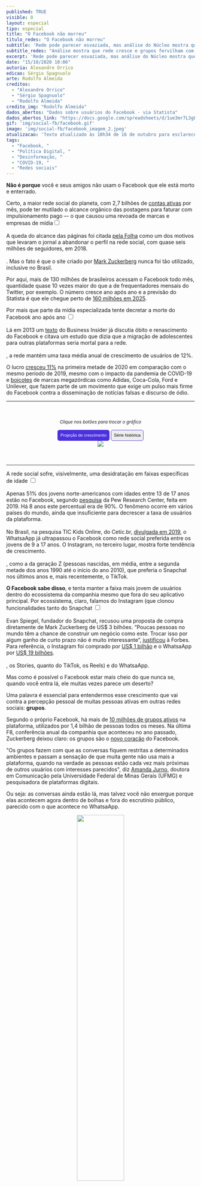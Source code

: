 ```yaml
---
published: TRUE
visible: 0
layout: especial
tipo: especial
title: "O Facebook não morreu"
titulo_redes: "O Facebook não morreu"
subtitle: 'Rede pode parecer esvaziada, mas análise do Núcleo mostra que ela segue em crescimento e grupos fervilham com bilhões de interações'
subtitle_redes: "Análise mostra que rede cresce e grupos fervilham com bilhões de interações"
excerpt: 'Rede pode parecer esvaziada, mas análise do Núcleo mostra que ela segue em crescimento e grupos fervilham com bilhões de interações'
date: "15/10/2020 10:06"
autoria: Alexandre Orrico
edicao: Sérgio Spagnuolo
arte: Rodolfo Almeida
creditos:
  - "Alexandre Orrico"
  - "Sérgio Spagnuolo"
  - "Rodolfo Almeida"
credito_img: "Rodolfo Almeida"
dados_abertos: "Dados sobre usuários do Facebook - via Statista"
dados_abertos_link: "https://docs.google.com/spreadsheets/d/1ue3mr7L3gEsFiyyHsbsdMhFMmwAvKYtJIKSbgozHYcc/edit?usp=sharing"
gif: 'img/social-fb/facebook.gif'
image: 'img/social-fb/facebook_imagem_2.jpeg'
atualizacao: 'Texto atualizado às 10h34 de 16 de outubro para esclarecer no 5o parágrafo sob o intertítulo "OS GRUPOS" que não temos análise de que usuários do Facebook são de direita, mas sim que a conversa gira em torno de termos atribuídos à direita.'
tags:
  - "Facebook, "
  - "Política Digital, "
  - "Desinformação, "
  - "COVID-19, "
  - "Redes sociais"
---
```


<style>
.botao {
  border-radius: 5px;
  background-color: #eeeeee;
  padding: 5px 7px;
  font-size: 0.8em;
  line-height: 1.5em;
  border: 1px solid #4b31dd
}

.botao:hover {
  background-color: #4b31dd;
  color: #fff;
}

.active{
  background-color: #4b31dd;
  color: #fff;
}

.cf:before, .cf:after {
	 content: "";
	 display: table;
}
 .cf:after {
	 clear: both;
}
 .cf {
	 zoom: 1;
}
 #content {
	 max-width: 650px;
	 margin: 3rem auto;
	 text-align: center;
}
/* TIMELINE
–––––––––––––––––––––––––––––––––––––––––––––––––– */

.timeline ul {
  background: #eeeeee;
  padding: 50px 0;
}

.timeline ul li {
  list-style-type: none;
  position: relative;
  width: 6px;
  margin: 0 auto;
  padding-top: 50px;
  background: #4b31dd;
}

.timeline ul li::after {
  content: '';
  position: absolute;
  left: 50%;
  bottom: 0;
  transform: translateX(-50%);
  width: 30px;
  height: 30px;
  border-radius: 50%;
  background: #f33872;
}

.timeline ul li div {
  position: relative;
  bottom: 0;
  width: 400px;
  padding: 15px;
  background: #f33872;
  color: #f4f4f4
}

.timeline ul li div::before {
  content: '';
  position: absolute;
  bottom: 7px;
  width: 0;
  height: 0;
  border-style: solid;
}

.timeline ul li:nth-child(odd) div {
  left: 45px;
}

.timeline ul li:nth-child(odd) div::before {
  left: -15px;
  border-width: 8px 16px 8px 0;
  border-color: transparent #F45B69 transparent transparent;
}

.timeline ul li:nth-child(even) div {
  left: -439px;
}

.timeline ul li:nth-child(even) div::before {
  right: -15px;
  border-width: 8px 0 8px 16px;
  border-color: transparent transparent transparent #F45B69;
}

time {
  display: inline;
  font-size: 1.8rem;
  font-weight: bold;
  margin-bottom: 8px;
  paddin: 10px;
  border: 1px solid black;
  background-color: #000
}


/* EFFECTS
–––––––––––––––––––––––––––––––––––––––––––––––––– */

.timeline ul li::after {
  transition: background .5s ease-in-out;
}

.timeline ul li.in-view::after {
  background: #4b31dd;
}

.timeline ul li div {
  visibility: hidden;
  opacity: 0;
  transition: all .5s ease-in-out;
}

.timeline ul li:nth-child(odd) div {
  transform: translate3d(30px, 0, 0);
}

.timeline ul li:nth-child(even) div {
  transform: translate3d(-30px, 0, 0);
}

.timeline ul li.in-view div {
  transform: none;
  visibility: visible;
  opacity: 1;
}


/* GENERAL MEDIA QUERIES
–––––––––––––––––––––––––––––––––––––––––––––––––– */

@media screen and (max-width: 900px) {
  .timeline ul li div {
    width: 250px;
  }
  .timeline ul li:nth-child(even) div {
    left: -289px;
    /*250+45-6*/
  }
}

@media screen and (max-width: 600px) {
  .timeline ul li {
    margin-left: 20px;
  }
  .timeline ul li div {
    width: calc(100vw - 91px);
  }
  .timeline ul li:nth-child(even) div {
    left: 45px;
  }
  .timeline ul li:nth-child(even) div::before {
    left: -15px;
    border-width: 8px 16px 8px 0;
    border-color: transparent #F45B69 transparent transparent;
  }
}

</style>

<script
  src="https://code.jquery.com/jquery-3.5.1.min.js"
  integrity="sha256-9/aliU8dGd2tb6OSsuzixeV4y/faTqgFtohetphbbj0="
  crossorigin="anonymous">
</script>

**Não é porque** você e seus amigos não usam o Facebook que ele está morto e enterrado.

Certo, a maior rede social do planeta, com 2,7 bilhões de [contas ativas](https://www.statista.com/statistics/264810/number-of-monthly-active-facebook-users-worldwide/) por mês, pode ter mutilado o alcance orgânico das postagens para faturar com impulsionamento pago –- o que causou uma revoada de marcas e empresas de mídia<input type="checkbox" id="cb1" /><label for="cb1"><sup></sup></label><span><br><br>A queda do alcance das páginas foi citada <a href="https://www1.folha.uol.com.br/poder/2018/02/folha-deixa-de-publicar-conteudo-no-facebook.shtml">pela Folha</a> como um dos motivos que levaram o jornal a abandonar o perfil na rede social, com quase seis milhões de seguidores, em 2018.<br><br></span>. Mas o fato é que o site criado por [Mark Zuckerberg](https://www.facebook.com/zuck) nunca foi tão utilizado, inclusive no Brasil.

Por aqui, mais de 130 milhões de brasileiros acessam o Facebook todo mês, quantidade quase 10 vezes maior do que a de frequentadores mensais do Twitter, por exemplo. O número cresce ano após ano e a previsão do Statista é que ele chegue perto de [160 milhões em 2025](https://www.statista.com/statistics/244936/number-of-facebook-users-in-brazil/).

<span class="texto-destak">Por mais que parte da mídia especializada tente decretar a morte do Facebook ano após ano <input type="checkbox" id="cb2" /><label for="cb2"><sup></sup></label><span><br><br>Lá em 2013 um <a href="https://www.businessinsider.com/why-facebook-isnt-dead-2013-12"> texto</a> do Business Insider já discutia óbito e renascimento do Facebook e citava um estudo que dizia que a migração de adolescentes para outras plataformas seria mortal para  a rede.<br><br></span>, a rede mantém uma taxa média anual de crescimento de usuários de 12%.</span>

O lucro [cresceu 11%](https://investor.fb.com/investor-news/press-release-details/2020/Facebook-Reports-Second-Quarter-2020-Results/default.aspx) na primeira metade de 2020 em comparação com o mesmo período de 2019, mesmo com o impacto da pandemia de COVID-19 e [boicotes](https://economia.uol.com.br/noticias/redacao/2020/07/02/de-adidas-a-unilever-veja-quem-participa-do-boicote-ao-facebook.htm) de marcas megazórdicas como Adidas, Coca-Cola, Ford e Unilever, que fazem parte de um movimento que exige um pulso mais firme do Facebook contra a disseminação de notícias falsas e discurso de ódio.

<hr>

<div id="content">
<p style="text-align:center"><i class="far fa-hand-pointer"></i> <small><em>Clique nos botões para trocar o gráfico</em></small></p>
<div id="thumb_img" class="cf">
  <button class="active botao" onclick="changeimg('{{ site.baseurl }}/img/social-fb/facebook_graf1.png',this);">Projeção de crescimento
  </button>
  <button class="botao" onclick="changeimg('{{ site.baseurl }}/img/social-fb/facebook_graf2.png',this);">Série histórica
  </button>
</div>
  <div id="featured_img">
    <img id="img" src="{{ site.baseurl }}/img/social-fb/facebook_graf1.png" class="img-destak">
  </div>
</div>

<hr>

A rede social sofre, visivelmente, uma desidratação em faixas específicas de idade <input type="checkbox" id="cb3" /><label for="cb3"><sup></sup></label><span><br><br>Apenas 51% dos jovens norte-americanos com idades entre 13 de 17 anos estão no Facebook, segundo <a href="https://www.investopedia.com/news/aging-facebook-losing-teens-pew-research-survey/" target="_blank">pesquisa</a> da Pew Research Center, feita em 2019. Há 8 anos este percentual era de 90%. O fenômeno ocorre em vários países do mundo, ainda que insuficiente para decrescer a taxa de usuários da plataforma. <br><br>No Brasil, na pesquisa TIC Kids Online, do Cetic.br, <a href="https://cetic.br/media/analises/tic_kids_online_brasil_2018_coletiva_imprensa.pdf" target="_blank">divulgada em 2019</a>, o WhatsaApp já ultrapassou o Facebook como rede social preferida entre os jovens de 9 a 17 anos. O Instagram, no terceiro lugar, mostra forte tendência de crescimento.<br><br></span>, como a da geração Z (pessoas nascidas, em média, entre a segunda metade dos anos 1990 até o início do ano 2010), que preferia o Snapchat nos últimos anos e, mais recentemente, o TikTok.

**O Facebook sabe disso**, e tenta manter a faixa mais jovem de usuários dentro do ecossistema da companhia mesmo que fora do seu aplicativo principal. Por ecossistema, claro, falamos do Instagram (que clonou funcionalidades tanto do Snapchat <input type="checkbox" id="cb4" /><label for="cb4"><sup></sup></label><span><br><br>Evan Spiegel, fundador do Snapchat, recusou uma proposta de compra diretamente de Mark Zuckerberg de US$ 3 bilhões. “Poucas pessoas no mundo têm a chance de construir um negócio como este. Trocar isso por algum ganho de curto prazo não é muito interessante”, <a href="https://www.forbes.com/sites/jjcolao/2014/01/06/the-inside-story-of-snapchat-the-worlds-hottest-app-or-a-3-billion-disappearing-act/#63b8ee9c67d2" target="_blank">justificou</a> à Forbes. Para referência, o Instagram foi comprado por <a href="https://oglobo.globo.com/economia/facebook-compra-instagram-por-us-1-bilhao-em-dinheiro-acoes-4530157" target="_blank">US$ 1 bilhão</a> e o WhatsaApp por <a href="https://oglobo.globo.com/economia/facebook-compra-WhatsaApp-por-us-19-bilhoes-11656044" target="_blank">US$ 19 bilhões</a>.<br><br></span>, os Stories, quanto do TikTok, os Reels) e do WhatsaApp.

<span class="texto-destak"> Mas como é possível o Facebook estar mais cheio do que nunca se, quando você entra lá, ele muitas vezes parece um deserto?</span> <br>

Uma palavra é essencial para entendermos esse crescimento que vai contra a percepção pessoal de muitas pessoas ativas em outras redes sociais: **grupos**.

Segundo o próprio Facebook, há mais de [10 milhões de grupos ativos](https://www.facebook.com/business/news/insights/generation-z) na plataforma, utilizados por 1,4 bilhão de pessoas todos os meses. Na última F8, conferência anual da companhia que aconteceu no ano passado, Zuckerberg deixou claro: os grupos são o [novo coração](https://about.fb.com/news/2019/04/f8-2019-day-1/) do Facebook.

"Os grupos fazem com que as conversas fiquem restritas a determinados ambientes e passam a sensação de que muita gente não usa mais a plataforma, quando na verdade as pessoas estão cada vez mais próximas de outros usuários com interesses parecidos", diz [Amanda Jurno](https://twitter.com/amandajurno), doutora em Comunicação pela Universidade Federal de Minas Gerais (UFMG) e pesquisadora de plataformas digitais.

Ou seja: as conversas ainda estão lá, mas talvez você não enxergue porque elas acontecem agora dentro de bolhas e fora do escrutínio público, parecido com o que acontece no WhatsaApp.

<p style="text-align:center"><img src="{{ site.baseurl }}/img/social-fb/gif-reactions-crop.gif" width="50%"></p>

A plataforma realmente foi redesenhada, do código ao visual, para fazer com que seja mais fácil sair dos espaços públicos de conversas e ir para canais mais privados.

Essa mudança de rumo começou lá em 2016, quando a empresa sofria uma tempestade de críticas <input type="checkbox" id="cb5" /><label for="cb5"><sup></sup></label><span><br><br>Desinformação espalhada pelo Facebook foi motivo de registros de mortes e instabilidade social em diversos países, como Índia, Bangladesh, Camarões e Sri Lanka. Em Myamnar, o Facebook <a href="https://brasil.elpais.com/brasil/2018/04/12/internacional/1523553344_423934.html">foi usado</a> como ferramenta para limpeza étnica, segundo a ONU. O próprio Facebook concordou com as acusações e assumiu que foi lento em tomar atitudes para evitar genocídio de minoria mulçumana no país.<br><br></span> por não tomar atitudes suficientes para frear a difusão de fake news na plataforma.

Como parte da resposta às críticas, Zuckerberg [lançou](https://www.facebook.com/notes/mark-zuckerberg/building-global-community/10154544292806634) em 2017 um grande manifesto sobre como o Facebook passaria a focar na construção de comunidades seguras. Três anos depois, em janeiro de 2020, o Facebook pagou algo em torno de US$ 10 milhões [em um anúncio](https://www.youtube.com/watch?v=Rpxqja0zD5Y) justamente sobre a função de grupos no intervalo do Superbowl -- um cobiçado espaço publicitário na TV norte-americana.

<img src="{{ site.baseurl }}/img/line_break.png" width="100%">

### OS GRUPOS

Para se ter uma ideia melhor da atividade que acontece dentro dos grupos aqui no Brasil, pense que há comunidades como a _Aliança pelo Brasil - Presidente Jair Bolsonaro_, com mais de 100 mil membros e quase 3 mil publicações por dia (posts + comentários). Ou como a _Somos 75 Por Cento Contra Bolsonaro_, que reúne 18 mil pessoas e tem o impressionante número de 5,7 mil publicações diárias ou mais de 170 mil por mês.

Apenas grupos com o termo "Bolsonaro" ultrapassam a casa da centena, muitos contendo dezenas de milhares de usuários.

E o volume que esse recurso representa é gigantesco, especialmente para o presidente. O termo "Bolsonaro" foi citado em 5,13 milhões de posts em grupos públicos em português entre 1º de janeiro de 2018 e 12 de outubro deste ano, totalizando 418,2 milhões de interações.<input type="checkbox" id="cb6" /><label for="cb6"><sup></sup></label><span><br><br>Apenas como comparação, o termo "Haddad" (de Fernando Haddad, que concorreu à presidência em 2018 contra Bolsonaro) foi citado em 399.755 publicações de grupos públicos em português no mesmo período, resultando em 22.796.429 interações. <br><br>Nesse caso, a maioria dos posts com mais engajamento foram desfavoráveis ao petista. No Instagram, Haddad teve 29.378 posts e 95,595,440 interações.<br><br> "Doria" tem somente 168.800 posts no período, com 16.467.065 interações, menos do que "Sergio Moro" -- 244.483 posts com 29.457.413 interações.
<br><br></span>

Se levarmos em conta, além de grupos, também as _fan pages_ e perfis verificados, foram 8 milhões de posts e 3,2 bilhões de interações (likes, comentários e compartilhamentos) em menos de dois anos. No Instagram, comparativamente, foram 493 mil posts públicos com o termo "Bolsonaro", que geraram 1,48 bilhão de interações.

<span class="texto-destak-right">Você leu certo: o termo "Bolsonaro" gerou mais de 3 bilhões de interações em menos de dois anos no Facebook.</span>

Esse volume é menor do que interações com posts contendo os termos "Trump" ou "coronavirus", por exemplo, mas fica acima de "Obama" e "Biden" -- o que, grosso modo, indica uma certa predisposição para conversas sobre a direta política entre usuários do Facebook.

<img id="img" src="{{ site.baseurl }}/img/social-fb/circles.png" class="img-destak" style="opacity:1">

<img src="{{ site.baseurl }}/img/line_break.png" width="100%">

### E O TWITTER?

Uma comparação interessante a ser feita é com o Twitter. Embora seja consideravelmente menor (com apenas 15,7 milhões de usuários), o Twitter muitas vezes dita o tom dos debates políticos no Brasil e em outros lugares, como se fosse um termômetro.

A rede social é recorrentemente um meio utilizado por políticos e autoridades para se comunicar diretamente com suas bases, o que a tornou uma ferramenta de tomada de decisões, além de pautar a imprensa e boa parte do debate. Muitas das conversas e tendências que começam por lá transbordam para outras redes sociais.

Mas o Twitter perde, e muito, em volume para o Facebook, considerando dados absolutos (em vez de proporcionais ao número de usuários). Como exemplo, veja o gráfico abaixo sobre interações em publicações dos perfis de Bolsonaro em ambas as redes.

Claro, o Twitter provavelmente possui mais interação por usuário, mas é justamente o número absoluto que deixa o Facebook ainda bem vivo.

<img id="img" src="{{ site.baseurl }}/img/social-fb/fb_tt_compare.png" class="img-destak" style="max-width:750px">

<img src="{{ site.baseurl }}/img/line_break.png" width="100%">

### ÓDIO QUE ENGAJA

Para entender o comportamento polarizado e a extensão dos riscos das conversas dentro destes grupos, precisamos voltar para 2009, o ano de surgimento do algoritmo do Facebook, quando o conteúdo na rede passou aos poucos a ser recomendado de acordo com o comportamento do usuário (não apenas qual post curte, mas também quanto tempo olha para uma foto, por exemplo) em vez de aparecer em ordem cronológica.

<section class="intro">
</section>

<section class="timeline">
  <ul>
    <li>
      <div>
        <time>2004</time>&nbsp;&nbsp; Entra no ar o Facebook
      </div>
    </li>
    <li>
      <div>
        <time>2007</time>&nbsp;&nbsp; O botão "Curtir" é inventado
      </div>
    </li>
    <li>
      <div>
        <time>2009</time>&nbsp;&nbsp; Nasce o algoritmo do Facebook
      </div>
    </li>
    <li>
      <div>
        <time>2016</time>&nbsp;&nbsp; Algoritmo é afinado para mostrar postagens de acordo com preferências e comportamento dos usuários
      </div>
    </li>
    <li>
      <div>
        <time>2018</time>&nbsp;&nbsp; Interações e conversas passam a ter mais peso na distribuição orgânica do conteúdo
      </div>
    </li>
  </ul>
</section>

<script>
(function() {

  'use strict';

  // define variables
  var items = document.querySelectorAll(".timeline li");

  function isElementInViewport(el) {
    var rect = el.getBoundingClientRect();
    return (
      rect.top >= 0 &&
      rect.left >= 0 &&
      rect.bottom <= (window.innerHeight || document.documentElement.clientHeight) &&
      rect.right <= (window.innerWidth || document.documentElement.clientWidth)
    );
  }

  function callbackFunc() {
    for (var i = 0; i < items.length; i++) {
      if (isElementInViewport(items[i])) {
        items[i].classList.add("in-view");
      }
    }
  }

  // listen for events
  window.addEventListener("load", callbackFunc);
  window.addEventListener("resize", callbackFunc);
  window.addEventListener("scroll", callbackFunc);

})();
</script>

Em 2016, o mecanismo sofreu ajustes para tirar a força das curtidas e reduzir conteúdo caça-likes, e em 2018 passou a priorizar comentários e conversas, para recompensar [posts que criam](https://about.fb.com/news/2018/01/news-feed-fyi-bringing-people-closer-together/) "relações entre os usuários”, como disse comunicado oficial da rede.

Mas o resultado foi outro: o conteúdo que gerava volume muitas vezes era baseado em desinformação ou estimulava brigas. A mudança [catapultou](https://www.niemanlab.org/2019/03/one-year-in-facebooks-big-algorithm-change-has-spurred-an-angry-fox-news-dominated-and-very-engaged-news-feed/) o canal de TV paga norte-americano Fox News (que investiu pesado em material radical) para o topo das marcas que possuíam fãs mais participativos.

<span class="texto-destak-right">Com o tempo, as marcas e usuários aprenderam a interagir de forma polarizada para engajar.</span>

A herança que todos nós conhecemos bem foi espalhada para outras redes e, claro, está presente nos grupos, só que agora longe do escrutínio público, parecido com o que acontece no WhatsaApp.<input type="checkbox" id="cb7" /><label for="cb7"><sup></sup></label><span><br><br>A semelhança entre não é por acaso: Zuckerberg já disse que em breve integrará Messenger, Instagram e WhatsaApp em uma única plataforma da família Facebook e que "o futuro das comunicações vai cada vez mais ir em direção aos serviços privados e criptografados, onde as pessoas podem ficar confiantes que o que falarem entre si está seguro", como <a href="https://www.facebook.com/notes/mark-zuckerberg/a-privacy-focused-vision-for-social-networking/10156700570096634/" target="_blank">escreveu neste texto</a> em 2019.<br><br></span>

Em grupos de como o [Coronavírus Brasil Covid-19](https://www.facebook.com/groups/1702360076683411/) (89 mil membros) ou no [EU JÁ TIVE COVID-19](https://www.facebook.com/groups/jativecovid19) (9 mil membros), o estilo emotivo e radical, com forte viés de confirmação, é usado com frequência para impulsionar teorias conspiracionistas, receitas caseiras contra a doença, defesa de cloroquina (sim, ainda) e outros remédios sem eficácia comprovada, sem falar na divulgação sem controle de informações pessoais como fotografias de raio-x, laudos e receitas médicas..

<img src="{{ site.baseurl }}/img/line_break.png" width="100%">

### NO HORIZONTE
Para o futuro, Zuckerberg planeja conectar pessoas via óculos de realidade virtual. Pense que, em vez de restrita à telas, as redes poderão ser aplicadas em camadas por cima do que você enxerga, com pessoas interagindo por meio de avatares realísticos.

"RA e RV serão as plataformas mais sociais de todas, nós estamos apenas arranhando a superfície", disse ele em uma live de setembro. Soa como um plano distante, mas o Facebook planeja lançar, já no ano que vem, smartglasses em parceria com a Ray-Ban.

<img src="{{ site.baseurl }}/img/line_break.png" width="100%">

### COMO FIZEMOS ISSO

O **Núcleo** acompanhou de perto muitos grupos de Facebook durante os últimos dois meses. Os dados foram recolhidos com a assessoria do Facebook, do perfil do próprio Zuckerberg na rede e em materiais das conferências F8 Facebook Connect.

A análise dos números de interação e engajamento nos grupos foi feita com o [CrowdTangle](https://www.crowdtangle.com/), ferramenta do Facebook que disponibiliza dados sobre interações na sua plataforma. Também foi utilizada a API do Twitter para comparar as interações. A metodologia de análise é a mesma utilizada no [Monitor Nuclear](https://nucleo.jor.br/monitor).

Os dados agregados e analisados estão [neste link](https://docs.google.com/spreadsheets/d/1f6LgF6d2DVxYY-6CDE1raBhveNXHI4kVp3Q7Le9OlmQ/edit#gid=1429677779). O código da análise pode ser [encontrado aqui](https://gist.github.com/sergiospagnuolo/1c63e752ee8bdac1cdb8a7a307761316).

Por fim, também utilizamos dados da plataforma Statista, cujos links estão no texto e os dados tabulados pelo **Núcleo** podem ser [consultados aqui](https://docs.google.com/spreadsheets/d/1ue3mr7L3gEsFiyyHsbsdMhFMmwAvKYtJIKSbgozHYcc/edit#gid=59057501).

Também fizemos uma enquete no Twitter. 👇

<blockquote class="twitter-tweet"><p lang="pt" dir="ltr">Qual é a sua relação com o Facebook nos últimos anos?<br><br>*Saiba o motivo da enquete amanhã</p>&mdash; Núcleo Jornalismo (@nucleojor) <a href="https://twitter.com/nucleojor/status/1316098906153979905?ref_src=twsrc%5Etfw">October 13, 2020</a></blockquote> <script async src="https://platform.twitter.com/widgets.js" charset="utf-8"></script>


<!-- faz aparecer os gráficos -->
<script>
$(document).ready(function() {

    /* Every time the window is scrolled ... */
    $(window).scroll( function(){

        /* Check the location of each desired element */
        $('.img-destak').each( function(i){

            var bottom_of_object = $(this).position().top + $(this).outerHeight();
            var bottom_of_window = $(window).scrollTop() + $(window).height();

            /* If the object is completely visible in the window, fade it it */
            if( bottom_of_window > bottom_of_object ){

                $(this).animate({'opacity':'1'},230);

            }

        });

    });

});
</script>

<script>
function changeimg(url,e) {
  document.getElementById("img").src = url;
  let nodes = document.getElementById("thumb_img");
  let img_child = nodes.children;
  for (i = 0; i < img_child.length; i++) {
    img_child[i].classList.remove('active')
  }
  e.classList.add('active');

}
</script>
